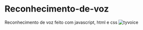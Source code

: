 # Reconhecimento-de-voz
Reconhecimento de voz feito com javascript, html e css
![tyvoice](https://user-images.githubusercontent.com/59832169/146491709-86e69f27-693e-4669-bf0a-035ae0e1af87.png)
